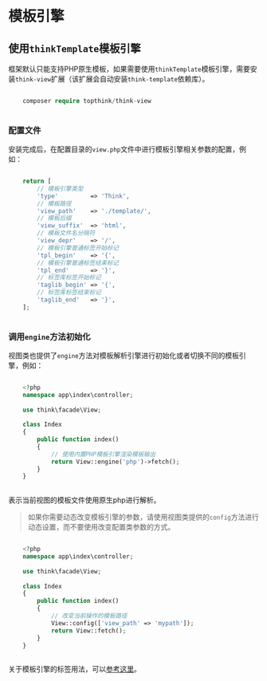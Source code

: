# 模板引擎

## 使用`thinkTemplate`模板引擎
框架默认只能支持PHP原生模板，如果需要使用`thinkTemplate`模板引擎，需要安装`think-view`扩展（该扩展会自动安装`think-template`依赖库）。
```php

    composer require topthink/think-view
    

```
### 配置文件
安装完成后，在配置目录的`view.php`文件中进行模板引擎相关参数的配置，例如：
```php

    return [
        // 模板引擎类型
        'type'         => 'Think',
        // 模板路径
        'view_path'    => './template/',
        // 模板后缀
        'view_suffix'  => 'html',
        // 模板文件名分隔符
        'view_depr'    => '/',
        // 模板引擎普通标签开始标记
        'tpl_begin'    => '{',
        // 模板引擎普通标签结束标记
        'tpl_end'      => '}',
        // 标签库标签开始标记
        'taglib_begin' => '{',
        // 标签库标签结束标记
        'taglib_end'   => '}',
    ];
    

```
### 调用`engine`方法初始化
视图类也提供了`engine`方法对模板解析引擎进行初始化或者切换不同的模板引擎，例如：
```php

    <?php
    namespace app\index\controller;
    
    use think\facade\View;
    
    class Index
    {
        public function index()
        {
            // 使用内置PHP模板引擎渲染模板输出
            return View::engine('php')->fetch();
        }
    }
    

```
表示当前视图的模板文件使用原生php进行解析。
> 如果你需要动态改变模板引擎的参数，请使用视图类提供的`config`方法进行动态设置，而不要使用改变配置类参数的方式。
```php

    <?php
    namespace app\index\controller;
    
    use think\facade\View;
    
    class Index 
    {
        public function index()
        {
            // 改变当前操作的模板路径
            View::config(['view_path' => 'mypath']);
            return View::fetch();
        }
    }
    

```
关于模板引擎的标签用法，可以[参考这里](https://doc.thinkphp.cn/@think-template)。

